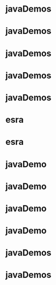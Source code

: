 # javaDemos
# javaDemos
# javaDemos
# javaDemos
# javaDemos
# esra
# esra
# javaDemo
# javaDemo
# javaDemo
# javaDemo
# javaDemos
# javaDemos

